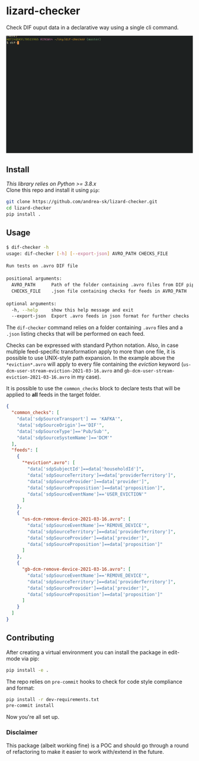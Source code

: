 # lizard-checker

Check DIF ouput data in a declarative way using a single cli command.

![](https://github.com/andrea-sk/lizard-checker/blob/master/images/cli.gif)

## Install

_This library relies on Python >= 3.8.x_  
Clone this repo and install it using `pip`:

```sh
git clone https://github.com/andrea-sk/lizard-checker.git
cd lizard-checker
pip install .
```

## Usage

```sh
$ dif-checker -h
usage: dif-checker [-h] [--export-json] AVRO_PATH CHECKS_FILE

Run tests on .avro DIF file

positional arguments:
  AVRO_PATH      Path of the folder containing .avro files from DIF pipeline
  CHECKS_FILE    .json file containing checks for feeds in AVRO_PATH

optional arguments:
  -h, --help     show this help message and exit
  --export-json  Export .avro feeds in json format for further checks
```

The `dif-checker` command relies on a folder containing `.avro` files and a `.json` listing checks that will be
performed on each feed.

Checks can be expressed with standard Python notation. Also, in case multiple feed-specific transformation apply
to more than one file, it is possible to use UNIX-style path expansion. In the example above the `*eviction*.avro` will
apply to every file containing the _eviction_ keyword (`us-dcm-user-stream-eviction-2021-03-16.avro` and
`gb-dcm-user-stream-eviction-2021-03-16.avro` in my case).

It is possible to use the `common_checks` block to declare tests that will be applied to **all** feeds in the target folder.

```json
{
  "common_checks": [
    "data['sdpSourceTransport'] == 'KAFKA'",
    "data['sdpSourceOrigin']=='DIF'",
    "data['sdpSourceType']=='Pub/Sub'",
    "data['sdpSourceSystemName']=='DCM'"
  ],
  "feeds": [
    {
      "*eviction*.avro": [
        "data['sdpSubjectId']==data['householdId']",
        "data['sdpSourceTerritory']==data['providerTerritory']",
        "data['sdpSourceProvider']==data['provider']",
        "data['sdpSourceProposition']==data['proposition']",
        "data['sdpSourceEventName']=='USER_EVICTION'"
      ]
    },
    {
      "us-dcm-remove-device-2021-03-16.avro": [
        "data['sdpSourceEventName']=='REMOVE_DEVICE'",
        "data['sdpSourceTerritory']==data['providerTerritory']",
        "data['sdpSourceProvider']==data['provider']",
        "data['sdpSourceProposition']==data['proposition']"
      ]
    },
    {
      "gb-dcm-remove-device-2021-03-16.avro": [
        "data['sdpSourceEventName']=='REMOVE_DEVICE'",
        "data['sdpSourceTerritory']==data['providerTerritory']",
        "data['sdpSourceProvider']==data['provider']",
        "data['sdpSourceProposition']==data['proposition']"
      ]
    }
  ]
}
```

## Contributing

After creating a virtual environment you can install the package in edit-mode via pip:

```sh
pip install -e .
```

The repo relies on `pre-commit` hooks to check for code style compliance and format:

```sh
pip install -r dev-requirements.txt
pre-commit install
```

Now you're all set up.

### Disclaimer

This package (albeit working fine) is a POC and should go through a round of refactoring to make it
easier to work with/extend in the future.
